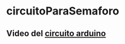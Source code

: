 # circuitoParaSemaforo

## Video del [circuito arduino](https://www.youtube.com/watch?v=Q-0Gt7d-cEI)
